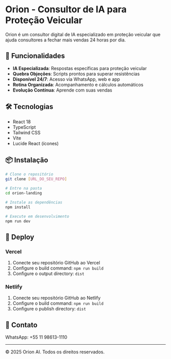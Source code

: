 # Orion - Consultor de IA para Proteção Veicular

Orion é um consultor digital de IA especializado em proteção veicular que ajuda consultores a fechar mais vendas 24 horas por dia.

## 🚀 Funcionalidades

- **IA Especializada**: Respostas específicas para proteção veicular
- **Quebra Objeções**: Scripts prontos para superar resistências
- **Disponível 24/7**: Acesso via WhatsApp, web e app
- **Rotina Organizada**: Acompanhamento e cálculos automáticos
- **Evolução Contínua**: Aprende com suas vendas

## 🛠️ Tecnologias

- React 18
- TypeScript
- Tailwind CSS
- Vite
- Lucide React (ícones)

## 📦 Instalação

```bash
# Clone o repositório
git clone [URL_DO_SEU_REPO]

# Entre na pasta
cd orion-landing

# Instale as dependências
npm install

# Execute em desenvolvimento
npm run dev
```

## 🚀 Deploy

### Vercel
1. Conecte seu repositório GitHub ao Vercel
2. Configure o build command: `npm run build`
3. Configure o output directory: `dist`

### Netlify
1. Conecte seu repositório GitHub ao Netlify
2. Configure o build command: `npm run build`
3. Configure o publish directory: `dist`

## 📱 Contato

WhatsApp: +55 11 98613-1110

---

© 2025 Orion AI. Todos os direitos reservados.